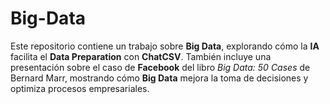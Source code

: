 # Big-Data
Este repositorio contiene un trabajo sobre **Big Data**, explorando cómo la **IA** facilita el **Data Preparation** con **ChatCSV**. También incluye una presentación sobre el caso de **Facebook** del libro *Big Data: 50 Cases* de Bernard Marr, mostrando cómo **Big Data** mejora la toma de decisiones y optimiza procesos empresariales.
